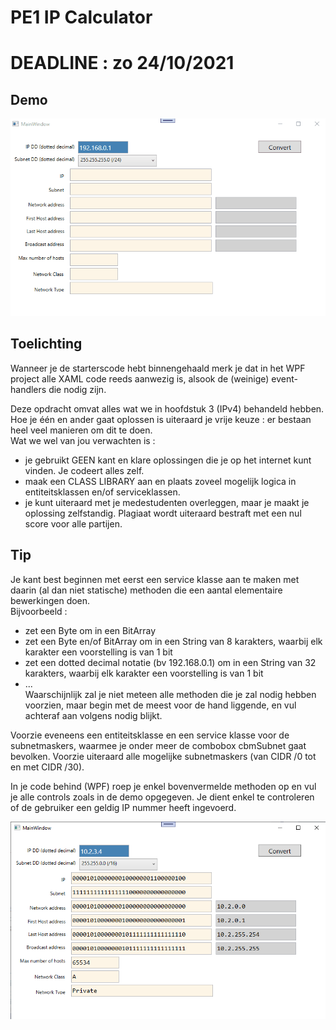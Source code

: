 # PE1 IP Calculator
# DEADLINE : zo 24/10/2021

## Demo

![demo](assets/demo.gif) 

## Toelichting

Wanneer je de starterscode hebt binnengehaald merk je dat in het WPF project alle XAML code reeds aanwezig is, alsook de (weinige) event-handlers die nodig zijn.

Deze opdracht omvat alles wat we in hoofdstuk 3 (IPv4) behandeld hebben.  
Hoe je één en ander gaat oplossen is uiteraard je vrije keuze : er bestaan heel veel manieren om dit te doen.  
Wat we wel van jou verwachten is :  
  * je gebruikt GEEN kant en klare oplossingen die je op het internet kunt vinden.  Je codeert alles zelf.
  * maak een CLASS LIBRARY aan en plaats zoveel mogelijk logica in entiteitsklassen en/of serviceklassen.  
  * je kunt uiteraard met je medestudenten overleggen, maar je maakt je oplossing zelfstandig.  Plagiaat wordt uiteraard bestraft met een nul score voor alle partijen.

## Tip

Je kant best beginnen met eerst een service klasse aan te maken met daarin (al dan niet statische) methoden die een aantal elementaire bewerkingen doen.  
Bijvoorbeeld : 
  * zet een Byte om in een BitArray
  * zet een Byte en/of BitArray om in een String van 8 karakters, waarbij elk karakter een voorstelling is van 1 bit 
  * zet een dotted decimal notatie (bv 192.168.0.1) om in een String van 32 karakters, waarbij elk karakter een voorstelling is van 1 bit
  * ...  
Waarschijnlijk zal je niet meteen alle methoden die je zal nodig hebben voorzien, maar begin met de meest voor de hand liggende, en vul achteraf aan volgens nodig blijkt.

Voorzie eveneens een entiteitsklasse en een service klasse voor de subnetmaskers, waarmee je onder meer de combobox cbmSubnet gaat bevolken. Voorzie uiteraard alle mogelijke subnetmaskers (van CIDR /0 tot en met  CIDR /30).

In je code behind (WPF) roep je enkel bovenvermelde methoden op en vul je alle controls zoals in de demo opgegeven.
Je dient enkel te controleren of de gebruiker een geldig IP nummer heeft ingevoerd.

![demo](assets/IPCalculator.png) 

